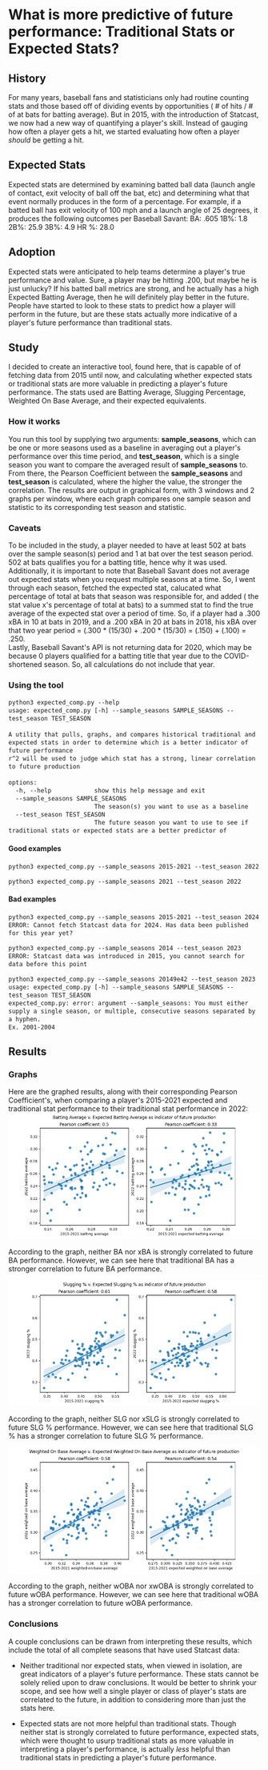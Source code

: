# What is more predictive of future performance: Traditional Stats or Expected Stats?

## History

For many years, baseball fans and statisticians only had routine counting stats and those based off of dividing events by opportunities ( # of hits / # of at bats for batting average). But in 2015, with the introduction of Statcast, we now had a new way of quantifying a player's skill. Instead of gauging how often a player gets a hit, we started evaluating how often a player *should* be getting a hit. 

## Expected Stats

Expected stats are determined by examining batted ball data (launch angle of contact, exit velocity of ball off the bat, etc) and determining what that event normally produces in the form of a percentage. For example, if a batted ball has exit velocity of 100 mph and a launch angle of 25 degrees, it produces the following outcomes per Baseball Savant:
BA: .605 1B%: 1.8 2B%: 25.9 3B%: 4.9 HR %: 28.0

## Adoption

Expected stats were anticipated to help teams determine a player's true performance and value. Sure, a player may be hitting .200, but maybe he is just unlucky? If his batted ball metrics are strong, and he actually has a high Expected Batting Average, then he will definitely play better in the future.  
People have started to look to these stats to predict how a player will perform in the future, but are these stats actually more indicative of a player's future performance than traditional stats.

## Study

I decided to create an interactive tool, found here, that is capable of of fetching data from 2015 until now, and calculating whether expected stats or traditional stats are more valuable in predicting a player's future performance. The stats used are Batting Average, Slugging Percentage, Weighted On Base Average, and their expected equivalents.

### How it works 

You run this tool by supplying two arguments: **sample_seasons**, which can be one or more seasons used as a baseline in averaging out a player's performance over this time period, and **test_season**, which is a single season you want to compare the averaged result of **sample_seasons** to. From there, the Pearson Coefficient between the **sample_seasons** and **test_season** is calculated, where the higher the value, the stronger the correlation. The results are output in graphical form, with 3 windows and 2 graphs per window, where each graph compares one sample season and statistic to its corresponding test season and statistic.

### Caveats

To be included in the study, a player needed to have at least 502 at bats over the sample season(s) period and 1 at bat over the test season period. 502 at bats qualifies you for a batting title, hence why it was used.  
Additionally, it is important to note that Baseball Savant does not average out expected stats when you request multiple seasons at a time. So, I went through each season, fetched the expected stat, calucated what percentage of total at bats that season was responsible for, and added ( the stat value x's percentage of total at bats) to a summed stat to find the true average of the expected stat over a period of time. So, if a player had a .300 xBA in 10 at bats in 2019, and a .200 xBA in 20 at bats in 2018, his xBA over that two year period = (.300 * (15/30) + .200 * (15/30) = (.150) + (.100) = .250.  
Lastly, Baseball Savant's API is not returning data for 2020, which may be because 0 players qualified for a batting title that year due to the COVID-shortened season. So, all calculations do not include that year.

### Using the tool

```
python3 expected_comp.py --help
usage: expected_comp.py [-h] --sample_seasons SAMPLE_SEASONS --test_season TEST_SEASON

A utility that pulls, graphs, and compares historical traditional and expected stats in order to determine which is a better indicator of future performance
r^2 will be used to judge which stat has a strong, linear correlation to future production

options:
  -h, --help            show this help message and exit
  --sample_seasons SAMPLE_SEASONS
                        The season(s) you want to use as a baseline
  --test_season TEST_SEASON
                        The future season you want to use to see if traditional stats or expected stats are a better predictor of
```
#### Good examples
```
python3 expected_comp.py --sample_seasons 2015-2021 --test_season 2022
```
```
python3 expected_comp.py --sample_seasons 2021 --test_season 2022
```
#### Bad examples

```
python3 expected_comp.py --sample_seasons 2015-2021 --test_season 2024
ERROR: Cannot fetch Statcast data for 2024. Has data been published for this year yet?
```
```
python3 expected_comp.py --sample_seasons 2014 --test_season 2023
ERROR: Statcast data was introduced in 2015, you cannot search for data before this point
```
```
python3 expected_comp.py --sample_seasons 20149e42 --test_season 2023
usage: expected_comp.py [-h] --sample_seasons SAMPLE_SEASONS --test_season TEST_SEASON
expected_comp.py: error: argument --sample_seasons: You must either supply a single season, or multiple, consecutive seasons separated by a hyphen.
Ex. 2001-2004
```

## Results

### Graphs

Here are the graphed results, along with their corresponding Pearson Coefficient's, when comparing a player's 2015-2021 expected and traditional stat performance to their traditional stat performance in 2022:
![BA](results/ba_vs_xba.png)  

According to the graph, neither BA nor xBA is strongly correlated to future BA performance. However, we can see here that traditional BA has a stronger correlation to future BA performance.


![SLG](results/slg_vs_xslg.png)  

According to the graph, neither SLG nor xSLG is strongly correlated to future SLG % performance. However, we can see here that traditional SLG % has a stronger correlation to future SLG % performance.


![OBA](results/woba_vs_xwoba.png)  

According to the graph, neither wOBA nor xwOBA is strongly correlated to future wOBA performance. However, we can see here that traditional wOBA has a stronger correlation to future wOBA performance.

### Conclusions

A couple conclusions can be drawn from interpreting these results, which include the total of all complete seasons that have used Statcast data:

* Neither traditional nor expected stats, when viewed in isolation, are great indicators of a player's future performance. These stats cannot be solely relied upon to draw conclusions. It would be better to shrink your scope, and see how well a single player or class of player's stats are correlated to the future, in addition to considering more than just the stats here.

* Expected stats are not more helpful than traditional stats. Though neither stat is strongly correlated to future performance, expected stats, which were thought to usurp traditional stats as more valuable in interpreting a player's performance, is actually *less* helpful than traditional stats in predicting a player's future performance. 

